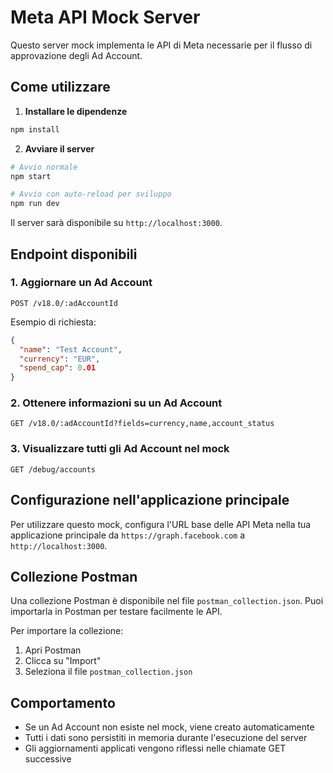 # Meta API Mock Server

Questo server mock implementa le API di Meta necessarie per il flusso di approvazione degli Ad Account.

## Come utilizzare

1. **Installare le dipendenze**

```bash
npm install
```

2. **Avviare il server**

```bash
# Avvio normale
npm start

# Avvio con auto-reload per sviluppo
npm run dev
```

Il server sarà disponibile su `http://localhost:3000`.

## Endpoint disponibili

### 1. Aggiornare un Ad Account

```
POST /v18.0/:adAccountId
```

Esempio di richiesta:
```json
{
  "name": "Test Account",
  "currency": "EUR",
  "spend_cap": 0.01
}
```

### 2. Ottenere informazioni su un Ad Account

```
GET /v18.0/:adAccountId?fields=currency,name,account_status
```

### 3. Visualizzare tutti gli Ad Account nel mock

```
GET /debug/accounts
```

## Configurazione nell'applicazione principale

Per utilizzare questo mock, configura l'URL base delle API Meta nella tua applicazione principale da `https://graph.facebook.com` a `http://localhost:3000`.

## Collezione Postman

Una collezione Postman è disponibile nel file `postman_collection.json`. Puoi importarla in Postman per testare facilmente le API.

Per importare la collezione:
1. Apri Postman
2. Clicca su "Import"
3. Seleziona il file `postman_collection.json`

## Comportamento

- Se un Ad Account non esiste nel mock, viene creato automaticamente
- Tutti i dati sono persistiti in memoria durante l'esecuzione del server
- Gli aggiornamenti applicati vengono riflessi nelle chiamate GET successive
